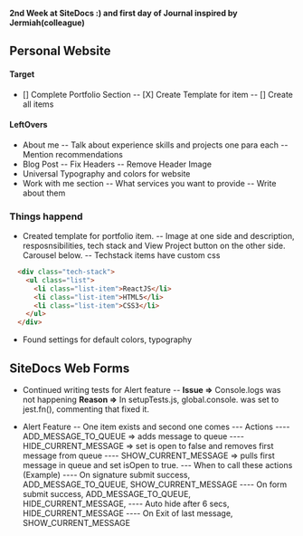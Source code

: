 **2nd Week at SiteDocs :) and first day of Journal inspired by Jermiah(colleague)**

## Personal Website
#### Target
- [] Complete Portfolio Section
-- [X] Create Template for item
-- [] Create all items

#### LeftOvers
- About me
-- Talk about experience skills and projects one para each
-- Mention recommendations
- Blog Post
-- Fix Headers
-- Remove Header Image
- Universal Typography and colors for website
- Work with me section
-- What services you want to provide
-- Write about them

### Things happend
- Created template for portfolio item. 
-- Image at one side and description, resposnsibilities, tech stack and View Project button on the other side. Carousel below.
-- Techstack items have custom css
```HTML
  <div class="tech-stack">
    <ul class="list">
      <li class="list-item">ReactJS</li>
      <li class="list-item">HTML5</li>
      <li class="list-item">CSS3</li>
    </ul>
  </div>
```
- Found settings for default colors, typography


## SiteDocs Web Forms

- Continued writing tests for Alert feature
-- **Issue =>** Console.logs was not happening
   **Reason =>** In setupTests.js, global.console. was set to jest.fn(), commenting that fixed it.

- Alert Feature
-- One item exists and second one comes
--- Actions
---- ADD_MESSAGE_TO_QUEUE => adds message to queue
---- HIDE_CURRENT_MESSAGE => set is open to false and removes first message from queue
---- SHOW_CURRENT_MESSAGE => pulls first message in queue and set isOpen to true.
--- When to call these actions (Example)
---- On signature submit success, ADD_MESSAGE_TO_QUEUE, SHOW_CURRENT_MESSAGE
---- On form submit success, ADD_MESSAGE_TO_QUEUE, HIDE_CURRENT_MESSAGE, 
---- Auto hide after 6 secs, HIDE_CURRENT_MESSAGE
---- On Exit of last message, SHOW_CURRENT_MESSAGE
